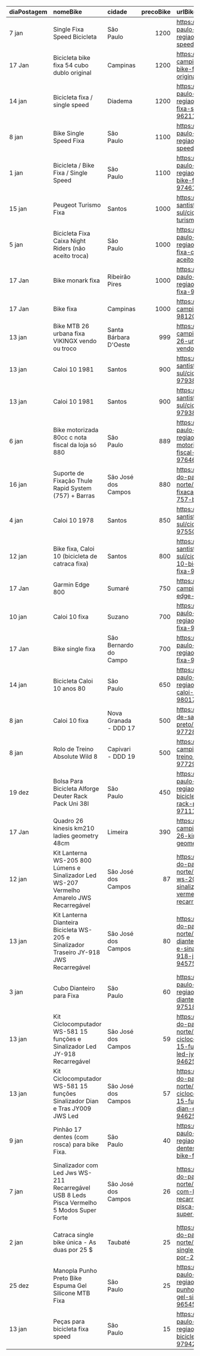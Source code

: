 | diaPostagem   | nomeBike                                                                                  | cidade                |   precoBike | urlBike                                                                                                                                                            |
|:--------------|:------------------------------------------------------------------------------------------|:----------------------|------------:|:-------------------------------------------------------------------------------------------------------------------------------------------------------------------|
| 7 jan         | Single Fixa Speed Bicicleta                                                               | São Paulo             |        1200 | https://sp.olx.com.br/sao-paulo-e-regiao/ciclismo/single-fixa-speed-bicicleta-970846740                                                                            |
| 17 Jan        | Bicicleta bike fixa 54 cubo dublo original                                                | Campinas              |        1200 | https://sp.olx.com.br/grande-campinas/ciclismo/bicicleta-bike-fixa-54-cubo-dublo-original-981036382                                                                |
| 14 jan        | Bicicleta fixa / single speed                                                             | Diadema               |        1200 | https://sp.olx.com.br/sao-paulo-e-regiao/ciclismo/bicicleta-fixa-single-speed-962110804                                                                            |
| 8 jan         | Bike Single Speed Fixa                                                                    | São Paulo             |        1100 | https://sp.olx.com.br/sao-paulo-e-regiao/ciclismo/bike-single-speed-fixa-977507288                                                                                 |
| 1 jan         | Bicicleta / Bike Fixa / Single Speed                                                      | São Paulo             |        1100 | https://sp.olx.com.br/sao-paulo-e-regiao/ciclismo/bicicleta-bike-fixa-single-speed-974618283                                                                       |
| 15 jan        | Peugeot Turismo Fixa                                                                      | Santos                |        1000 | https://sp.olx.com.br/baixada-santista-e-litoral-sul/ciclismo/peugeot-turismo-fixa-980489857                                                                       |
| 5 jan         | Bicicleta Fixa Caixa Night Riders (não aceito troca)                                      | São Paulo             |        1000 | https://sp.olx.com.br/sao-paulo-e-regiao/ciclismo/bicicleta-fixa-caixa-night-riders-nao-aceito-troca-958579837                                                     |
| 17 Jan        | Bike monark fixa                                                                          | Ribeirão Pires        |        1000 | https://sp.olx.com.br/sao-paulo-e-regiao/ciclismo/bike-monark-fixa-981266110                                                                                       |
| 17 Jan        | Bike fixa                                                                                 | Campinas              |        1000 | https://sp.olx.com.br/grande-campinas/ciclismo/bike-fixa-981200398                                                                                                 |
| 13 jan        | Bike MTB 26 urbana fixa VIKINGX vendo ou troco                                            | Santa Bárbara D'Oeste |         999 | https://sp.olx.com.br/grande-campinas/ciclismo/bike-mtb-26-urbana-fixa-vikingx-vendo-ou-troco-979536399                                                            |
| 13 jan        | Caloi 10 1981                                                                             | Santos                |         900 | https://sp.olx.com.br/baixada-santista-e-litoral-sul/ciclismo/caloi-10-1981-979383554                                                                              |
| 13 jan        | Caloi 10 1981                                                                             | Santos                |         900 | https://sp.olx.com.br/baixada-santista-e-litoral-sul/ciclismo/caloi-10-1981-979382235                                                                              |
| 6 jan         | Bike motorizada 80cc c nota fiscal da loja só 880                                         | São Paulo             |         889 | https://sp.olx.com.br/sao-paulo-e-regiao/ciclismo/bike-motorizada-80cc-c-nota-fiscal-da-loja-so-880-976463817                                                      |
| 16 jan        | Suporte de Fixação Thule Rapid System (757) + Barras                                      | São José dos Campos   |         880 | https://sp.olx.com.br/vale-do-paraiba-e-litoral-norte/ciclismo/suporte-de-fixacao-thule-rapid-system-757-barras-976648722                                          |
| 4 jan         | Caloi 10 1978                                                                             | Santos                |         850 | https://sp.olx.com.br/baixada-santista-e-litoral-sul/ciclismo/caloi-10-1978-975500076                                                                              |
| 12 jan        | Bike fixa, Caloi 10 (bicicleta de catraca fixa)                                           | Santos                |         800 | https://sp.olx.com.br/baixada-santista-e-litoral-sul/ciclismo/bike-fixa-caloi-10-bicicleta-de-catraca-fixa-979104684                                               |
| 17 Jan        | Garmin Edge 800                                                                           | Sumaré                |         750 | https://sp.olx.com.br/grande-campinas/ciclismo/garmin-edge-800-980906820                                                                                           |
| 10 jan        | Caloi 10 fixa                                                                             | Suzano                |         700 | https://sp.olx.com.br/sao-paulo-e-regiao/ciclismo/caloi-10-fixa-977957981                                                                                          |
| 17 Jan        | Bike single fixa                                                                          | São Bernardo do Campo |         700 | https://sp.olx.com.br/sao-paulo-e-regiao/ciclismo/bike-single-fixa-981097249                                                                                       |
| 14 jan        | Bicicleta Caloi 10 anos 80                                                                | São Paulo             |         650 | https://sp.olx.com.br/sao-paulo-e-regiao/ciclismo/bicicleta-caloi-10-anos-80-980175874                                                                             |
| 8 jan         | Caloi 10 fixa                                                                             | Nova Granada - DDD 17 |         500 | https://sp.olx.com.br/regiao-de-sao-jose-do-rio-preto/ciclismo/caloi-10-fixa-977286800                                                                             |
| 8 jan         | Rolo de Treino Absolute Wild 8                                                            | Capivari - DDD 19     |         500 | https://sp.olx.com.br/grande-campinas/ciclismo/rolo-de-treino-absolute-wild-8-977298973                                                                            |
| 19 dez        | Bolsa Para Bicicleta Alforge Deuter Rack Pack Uni 38l                                     | São Paulo             |         450 | https://sp.olx.com.br/sao-paulo-e-regiao/ciclismo/bolsa-para-bicicleta-alforge-deuter-rack-pack-uni-38l-971116246                                                  |
| 17 Jan        | Quadro 26 kinesis km210 ladies geometry 48cm                                              | Limeira               |         390 | https://sp.olx.com.br/grande-campinas/ciclismo/quadro-26-kinesis-km210-ladies-geometry-48cm-963281655                                                              |
| 12 jan        | Kit Lanterna WS-205 800 Lúmens e Sinalizador Led WS-207 Vermelho Amarelo JWS Recarregável | São José dos Campos   |          87 | https://sp.olx.com.br/vale-do-paraiba-e-litoral-norte/ciclismo/kit-lanterna-ws-205-800-lumens-e-sinalizador-led-ws-207-vermelho-amarelo-jws-recarregavel-938805621 |
| 13 jan        | Kit Lanterna Dianteira Bicicleta WS-205 e Sinalizador Traseiro JY-918 JWS Recarregável    | São José dos Campos   |          80 | https://sp.olx.com.br/vale-do-paraiba-e-litoral-norte/ciclismo/kit-lanterna-dianteira-bicicleta-ws-205-e-sinalizador-traseiro-jy-918-jws-recarregavel-945752121    |
| 3 jan         | Cubo Dianteiro para Fixa                                                                  | São Paulo             |          60 | https://sp.olx.com.br/sao-paulo-e-regiao/ciclismo/cubo-dianteiro-para-fixa-975188227                                                                               |
| 13 jan        | Kit Ciclocomputador WS-581 15 funções e Sinalizador Led JY-918 Recarregável               | São José dos Campos   |          59 | https://sp.olx.com.br/vale-do-paraiba-e-litoral-norte/ciclismo/kit-ciclocomputador-ws-581-15-funcoes-e-sinalizador-led-jy-918-recarregavel-946252516               |
| 13 jan        | Kit Ciclocomputador WS-581 15 funções Sinalizador Dian e Tras JY009 JWS Led               | São José dos Campos   |          57 | https://sp.olx.com.br/vale-do-paraiba-e-litoral-norte/ciclismo/kit-ciclocomputador-ws-581-15-funcoes-sinalizador-dian-e-tras-jy009-jws-led-946254372               |
| 9 jan         | Pinhão 17 dentes (com rosca) para bike Fixa.                                              | São Paulo             |          40 | https://sp.olx.com.br/sao-paulo-e-regiao/ciclismo/pinhao-17-dentes-com-rosca-para-bike-fixa-959841605                                                              |
| 7 jan         | Sinalizador com Led Jws WS-211 Recarregável USB 8 Leds Pisca Vermelho 5 Modos Super Forte | São José dos Campos   |          26 | https://sp.olx.com.br/vale-do-paraiba-e-litoral-norte/ciclismo/sinalizador-com-led-jws-ws-211-recarregavel-usb-8-leds-pisca-vermelho-5-modos-super-forte-937280899 |
| 2 jan         | Catraca single bike única - As duas por 25 $                                              | Taubaté               |          25 | https://sp.olx.com.br/vale-do-paraiba-e-litoral-norte/ciclismo/catraca-single-bike-unica-as-duas-por-25-974800157                                                  |
| 25 dez        | Manopla Punho Preto Bike Espuma Gel Silicone MTB Fixa                                     | São Paulo             |          25 | https://sp.olx.com.br/sao-paulo-e-regiao/ciclismo/manopla-punho-preto-bike-espuma-gel-silicone-mtb-fixa-965457398                                                  |
| 13 jan        | Peças para bicicleta fixa speed                                                           | São Paulo             |          15 | https://sp.olx.com.br/sao-paulo-e-regiao/ciclismo/pecas-para-bicicleta-fixa-speed-979428518                                                                        |